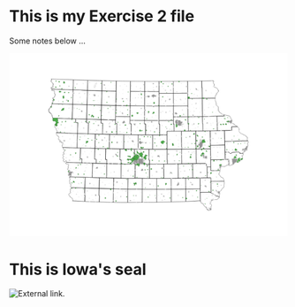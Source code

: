# This is my Exercise 2 file

Some notes below ...

![This is a map.](Exercises/1_Exercise2B.png)

# This is Iowa's seal

![External link.](https://upload.wikimedia.org/wikipedia/commons/thumb/8/8c/State_Seal_of_Iowa.svg/1280px-State_Seal_of_Iowa.svg.png)

